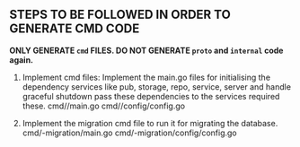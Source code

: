 ## STEPS TO BE FOLLOWED IN ORDER TO GENERATE CMD CODE

**ONLY GENERATE `cmd` FILES. DO NOT GENERATE `proto` and `internal` code again.**

1. Implement cmd files: Implement the main.go files for initialising the dependency services like 
pub, storage, repo, service, server and handle graceful shutdown pass these dependencies to the services required these.
   cmd/<aggregate-name>/main.go
   cmd/<aggregate-name>/config/config.go

2. Implement the migration cmd file to run it for migrating the database.
      cmd/<aggregate-name>-migration/main.go
      cmd/<aggregate-name>-migration/config/config.go


